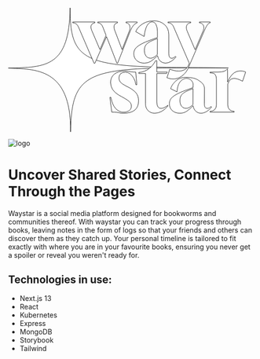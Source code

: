 <?xml version="1.0" encoding="UTF-8" standalone="no"?>
<!-- Created with Inkscape (http://www.inkscape.org/) -->

<svg
   width="159.50899mm"
   height="79.94136mm"
   viewBox="0 0 159.50899 79.94136"
   version="1.1"
   id="svg21"
   inkscape:export-filename="test.svg"
   inkscape:export-xdpi="96"
   inkscape:export-ydpi="96"
   xmlns:inkscape="http://www.inkscape.org/namespaces/inkscape"
   xmlns:sodipodi="http://sodipodi.sourceforge.net/DTD/sodipodi-0.dtd"
   xmlns="http://www.w3.org/2000/svg"
   xmlns:svg="http://www.w3.org/2000/svg">
  <defs
     id="defs18" />
  <g
     inkscape:groupmode="layer"
     id="layer3"
     inkscape:label="Layer 3"
     style="font-size:50.8px;line-height:0;font-family:Gurajada;-inkscape-font-specification:Gurajada;fill:none;stroke:#000000;stroke-width:3.265;stroke-dasharray:none"
     transform="translate(-24.577687,-86.674665)">
    <path
       style="fill:#ffffff;fill-opacity:1;stroke:#000000;stroke-width:0.264999;stroke-opacity:1"
       d="M 64.458557,86.676414 C 63.958756,124.559 49.390664,125.1288 24.584963,125.47147 41.236444,126.38741 65.304424,124.55038 64.73756,166.61359 65.50254,125.02461 76.90949,124.8035 166.48648,125.42618 76.632169,124.77809 64.223744,125.80727 64.458557,86.676414 Z"
       id="path2047"
       sodipodi:nodetypes="ccccc" />
  </g>
  <g
     inkscape:label="Layer 1"
     inkscape:groupmode="layer"
     id="layer1"
     transform="translate(-24.577687,-86.674665)">
    <g
       aria-label="way"
       id="text252"
       style="font-size:50.8px;line-height:0;font-family:Gurajada;-inkscape-font-specification:Gurajada;fill:none;stroke:#000000;stroke-width:3.265;stroke-dasharray:none"
       transform="translate(43.915889,1.7925003)">
      <path
         d="m 35.996619,120.61346 -10.0584,-23.368 q -0.508,-1.2192 -1.3716,-1.9304 -0.8636,-0.762 -2.3368,-0.8128 v -0.508 h 14.2748 v 0.508 q -1.778,0.2032 -2.3368,1.5748 -0.5588,1.3716 0.3556,3.454399 l 5.2324,12.242801 3.9624,-9.1948 -2.0828,-5.334 q -0.4572,-1.1684 -1.2192,-1.9304 -0.762,-0.762 -2.0828,-0.8128 v -0.508 h 12.8016 v 0.508 q -1.6256,0.2032 -2.1336,1.5748 -0.4572,1.3716 0.3556,3.454399 l 4.6736,12.242801 4.6736,-11.938001 q 0.254,-0.6604 0.3556,-1.2192 0.1016,-0.558799 0.1016,-1.066799 0,-1.27 -0.6604,-2.0828 -0.6604,-0.8128 -1.9304,-0.9652 v -0.508 h 7.2136 v 0.508 q -1.1684,0.3048 -2.286,1.524 -1.1176,1.2192 -1.9812,3.352799 l -8.382,21.234401 h -0.4064 l -6.7056,-17.1704 -7.5184,17.1704 z"
         style="font-family:Gloock;-inkscape-font-specification:Gloock;fill:#ffffff;stroke:#000000;stroke-width:0.265;stroke-dasharray:none;stroke-opacity:1"
         id="path1903" />
      <path
         d="m 68.457759,120.51186 q -3.0988,0 -4.978399,-1.6764 -1.8796,-1.6764 -1.8796,-4.4196 0,-1.1684 0.4064,-2.1844 0.4064,-1.0668 1.524,-2.0828 1.168399,-1.016 3.200399,-2.0828 2.032,-1.1176 5.3848,-2.3368 l 4.7244,-1.7272 v -3.81 q 0,-2.8956 -0.9144,-4.572 -0.9144,-1.7272 -2.54,-1.7272 -1.9304,0.0508 -3.302,2.54 -1.3208,2.489199 -1.778,6.9088 l -5.486399,-3.1496 q 0.8636,-2.0828 2.641599,-3.6576 1.778,-1.5748 4.064,-2.4384 2.3368,-0.8636 4.8768,-0.8636 4.318,0 7.0104,2.4384 2.7432,2.3876 2.7432,6.5532 v 12.2428 q 0,2.9464 1.9812,2.9464 1.1684,0 2.286,-1.27 l 0.4064,0.3556 q -1.3208,1.778 -3.2004,2.8956 -1.8796,1.1176 -3.6576,1.1176 -1.9304,0 -3.3528,-1.3208 -1.3716,-1.3208 -1.7272,-3.5052 -2.4892,2.54 -4.3688,3.7084 -1.8288,1.1176 -4.064,1.1176 z m 3.81,-3.1496 q 1.1176,0 2.1336,-0.5588 1.0668,-0.5588 2.3876,-1.8288 l 0.0508,-10.3124 -2.032,0.762 q -2.5908,0.9652 -3.9624,1.9812 -1.3716,0.9652 -1.9304,2.1844 -0.508,1.2192 -0.508,2.794 0,2.1844 1.0668,3.6068 1.1176,1.3716 2.794,1.3716 z"
         style="font-family:Gloock;-inkscape-font-specification:Gloock;fill:#ffffff;stroke:#000000;stroke-width:0.265;stroke-dasharray:none;stroke-opacity:1"
         id="path1905" />
      <path
         d="m 86.981179,130.71296 c -1.388533,0 -2.726266,-0.27093 -4.0132,-0.8128 l 1.847223,-5.4767 c 0.846667,0.33867 1.761067,0.62653 2.7432,0.8636 1.016,0.23707 2.032,0.3556 3.048,0.3556 1.286933,0 2.4892,-0.27093 3.6068,-0.8128 1.151467,-0.508 2.015067,-1.4732 2.5908,-2.8956 l 0.5588,-1.3716 -10.0584,-23.3172 c -0.338667,-0.8128 -0.778933,-1.456267 -1.3208,-1.9304 -0.575733,-0.508 -1.354667,-0.778933 -2.3368,-0.8128 v -0.508 h 14.6812 v 0.508 c -0.9144,0.1016 -1.6256,0.423333 -2.1336,0.9652 -0.474133,0.541867 -0.7112,1.236133 -0.7112,2.0828 0,0.745066 0.169333,1.507066 0.508,2.285999 l 5.130798,12.039601 5.1308,-12.039601 c 0.33867,-0.778933 0.508,-1.540933 0.508,-2.285999 0,-0.846667 -0.254,-1.540933 -0.762,-2.0828 -0.47413,-0.541867 -1.18533,-0.8636 -2.1336,-0.9652 v -0.508 h 7.0104 v 0.508 c -0.77893,0.169333 -1.43933,0.677333 -1.9812,1.524 -0.54187,0.8128 -1.1176,1.9304 -1.7272,3.352799 L 96.804002,123.45826 c -1.083733,2.50613 -2.355223,3.9527 -4.082423,5.2735 -1.7272,1.3208 -3.640666,1.9812 -5.7404,1.9812 z"
         style="font-family:Gloock;-inkscape-font-specification:Gloock;fill:#ffffff;stroke:#000000;stroke-width:0.265;stroke-dasharray:none;stroke-opacity:1"
         id="path1907"
         sodipodi:nodetypes="scccsccccccccccscccsccccccccss" />
    </g>
    <g
       aria-label="star"
       id="text1796"
       style="font-size:50.8px;line-height:0;font-family:Gloock;-inkscape-font-specification:Gloock;fill:#ffffff;stroke-width:0.264999"
       transform="translate(43.915889,1.7925003)">
      <path
         d="m 55.119883,152.80782 q -1.3208,0 -1.9812,-0.1016 -0.6604,-0.1016 -1.27,-0.254 -0.5588,-0.1524 -1.524,-0.254 -0.9652,-0.1016 -2.9464,-0.1016 l -1.2192,-9.5504 h 0.6604 q 0.8128,4.7752 3.048,7.2136 2.2352,2.3876 4.8768,2.3876 2.5908,0 3.9116,-1.0668 1.3716,-1.0668 1.3716,-2.8956 0,-1.1684 -0.6096,-2.032 -0.5588,-0.9144 -1.9812,-1.8288 -1.4224,-0.9652 -3.8608,-2.286 l -1.4732,-0.8128 q -2.794,-1.5748 -4.1656,-3.6576 -1.3208,-2.1336 -1.3208,-4.572 0,-3.4544 2.4892,-5.4356 2.54,-1.9812 6.7564,-1.9812 1.0668,0 1.7272,0.1016 0.6604,0.1016 1.27,0.254 0.6096,0.1524 1.524,0.254 0.9144,0.1016 2.4384,0.1016 l 0.7112,8.1788 h -0.6096 q -0.3048,-2.3876 -1.3716,-4.2164 -1.016,-1.8796 -2.4384,-2.8956 -1.4224,-1.0668 -2.8956,-1.0668 -1.9304,0 -3.0988,1.016 -1.1176,1.016 -1.1176,2.8448 0,1.3716 0.8636,2.54 0.9144,1.1176 3.4544,2.4384 l 1.524,0.762 q 3.556,1.8288 5.1816,3.81 1.6256,1.9812 1.6256,5.08 0,7.9248 -9.5504,8.0264 z"
         style="stroke:#000000;stroke-width:0.265;stroke-opacity:1"
         id="path1798" />
      <path
         d="m 75.134915,152.80782 q -2.6416,0 -4.318,-1.6764 -1.6764,-1.6764 -1.6764,-4.3688 v -19.558 h -4.318 v -0.6604 q 3.5052,-0.254 6.2484,-2.2352 2.794,-1.9812 4.572,-5.334 h 0.8128 v 7.3152 h 6.756399 l -0.508,0.9144 h -6.248399 v 18.4404 q 0,4.064 2.7432,4.064 0.9144,0 2.0828,-0.5588 1.219199,-0.5588 2.285999,-1.4732 v 0.508 q -1.676399,2.1336 -3.962399,3.4036 -2.286,1.2192 -4.4704,1.2192 z"
         style="stroke:#000000;stroke-width:0.265;stroke-opacity:1"
         id="path1800" />
      <path
         d="m 91.390831,152.80782 c -2.065867,0 -3.725333,-0.5588 -4.9784,-1.6764 -1.253067,-1.1176 -1.8796,-2.5908 -1.8796,-4.4196 0,-0.77893 0.135467,-1.50707 0.4064,-2.1844 0.270933,-0.7112 0.778933,-1.40547 1.524,-2.0828 0.778933,-0.67733 1.845733,-1.3716 3.2004,-2.0828 1.354667,-0.74507 3.1496,-1.524 5.3848,-2.3368 l 4.724399,-1.7272 0.06478,-1.24566 c 0.100255,-1.92779 -0.21085,-1.89976 -0.82045,-3.01736 -1.046683,-1.32851 -2.480972,-1.69886 -3.564705,-1.69886 -1.286933,0.0339 -2.900292,0.93116 -3.829907,2.03914 -1.496521,1.78366 -1.856716,3.69567 -2.161516,6.64207 l -4.113592,-2.02652 c 0.716888,-2.0449 1.387879,-2.89419 2.449744,-4.0681 0.951832,-1.05227 2.093232,-2.01777 3.408734,-2.54948 1.640079,-0.66289 3.500141,-0.79016 5.264837,-0.66714 2.347897,0.16368 4.888405,0.49744 6.813855,1.85096 1.83972,1.29326 3.88863,2.47637 3.8682,5.52729 l -0.0648,9.67846 c -0.0132,1.96422 0.6604,2.9464 1.9812,2.9464 0.77893,0 1.54093,-0.42333 2.286,-1.27 l 0.4064,0.3556 c -0.88053,1.18533 -1.94733,2.15053 -3.2004,2.8956 -1.25307,0.74507 -2.47227,1.1176 -3.6576,1.1176 -1.28693,0 -2.40453,-0.44027 -3.3528,-1.3208 -0.9144,-0.88053 -1.49013,-2.04893 -1.7272,-3.5052 -1.659467,1.69333 -3.115733,2.92947 -4.368799,3.7084 -1.2192,0.74507 -2.573867,1.1176 -4.064,1.1176 z m 3.81,-3.1496 c 0.745067,0 1.456266,-0.18627 2.133599,-0.5588 0.7112,-0.37253 1.507067,-0.98213 2.3876,-1.8288 l 0.0508,-10.3124 -2.032,0.762 c -1.727199,0.64347 -3.047999,1.30387 -3.962399,1.9812 -0.9144,0.64347 -1.557867,1.3716 -1.9304,2.1844 -0.338667,0.8128 -0.508,1.74413 -0.508,2.794 0,1.45627 0.3556,2.65853 1.0668,3.6068 0.745067,0.9144 1.6764,1.3716 2.794,1.3716 z"
         style="stroke:#000000;stroke-width:0.265;stroke-opacity:1"
         id="path1802"
         sodipodi:nodetypes="ssscccccsccaccaaaasssccsscccssccccccscsc" />
      <path
         d="m 110.74555,152.09662 v -0.508 h 0.0508 q 1.8288,0 2.9464,-1.1176 1.1176,-1.1176 1.1176,-2.9464 v -16.6624 q 0,-1.9304 -0.8128,-2.9972 -0.762,-1.0668 -3.302,-1.0668 v -0.508 h 5.0292 q 2.6924,0 4.064,-0.508 1.3716,-0.5588 1.9304,-1.4224 h 0.254 l 0.0508,8.3312 q 0.6604,-1.524 1.6764,-3.2004 1.0668,-1.6764 2.6416,-2.794 1.6256,-1.1684 3.8608,-1.1684 0.762,0 1.6256,0.1524 0.8636,0.1524 1.8288,0.5588 l -1.9812,5.9436 q -1.8288,-1.016 -3.2004,-1.4224 -1.3208,-0.4064 -2.3368,-0.4064 -1.7272,0 -2.5908,1.0668 -0.8128,1.0668 -1.4224,2.54 v 13.5636 q 0,1.8288 1.1176,2.9464 1.1176,1.1176 2.9464,1.1176 h 0.0508 v 0.508 z"
         style="stroke:#000000;stroke-width:0.265;stroke-opacity:1"
         id="path1804" />
    </g>
  </g>
  <g
     inkscape:groupmode="layer"
     id="layer2"
     inkscape:label="Layer 2"
     style="display:none"
     transform="translate(-24.577687,-86.674665)">
    <rect
       style="fill:#ffffff;fill-opacity:1;stroke:none;stroke-width:0.264999"
       id="rect1963"
       width="1.4914192"
       height="80.076546"
       x="56.853542"
       y="86.368324" />
    <rect
       style="fill:#ffffff;fill-opacity:1;stroke:none;stroke-width:0.353226"
       id="rect1963-0"
       width="1.4914192"
       height="142.27299"
       x="-126.03081"
       y="17.522701"
       transform="rotate(-90)" />
  </g>
</svg>

![logo](https://github.com/Apollo-XIV/Waystar/assets/119538960/67468a10-3b05-4e6d-8a10-ef518abcac51)
# Uncover Shared Stories, Connect Through the Pages
Waystar is a social media platform designed for bookworms and communities thereof. With waystar you can track your progress through books, leaving notes in the form of logs so that your friends and others can discover them as they catch up.
Your personal timeline is tailored to fit exactly with where you are in your favourite books, ensuring you never get a spoiler or reveal you weren't ready for.

## Technologies in use:
- Next.js 13
- React
- Kubernetes
- Express
- MongoDB
- Storybook
- Tailwind

